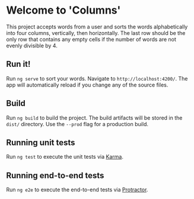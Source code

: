 # Welcome to 'Columns'

This project accepts words from a user and sorts the words alphabetically into four columns, vertically,
then horizontally. The last row should be the only row that contains any empty cells if the number of words are not
evenly divisible by 4.

## Run it!

Run `ng serve` to sort your words. Navigate to `http://localhost:4200/`. The app will automatically reload if you change any of the source files.

## Build

Run `ng build` to build the project. The build artifacts will be stored in the `dist/` directory. Use the `--prod` flag for a production build.

## Running unit tests

Run `ng test` to execute the unit tests via [Karma](https://karma-runner.github.io).

## Running end-to-end tests

Run `ng e2e` to execute the end-to-end tests via [Protractor](http://www.protractortest.org/).

